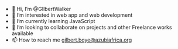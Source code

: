 - 👋 Hi, I’m @GIlbertWalker
- 👀 I’m interested in web app and web development
- 🌱 I’m currently learning JavaScript
- 💞️ I’m looking to collaborate on projects and other Freelance works available
- 📫 How to reach me gilbert.boye@azubiafrica.org

<!---
GIlbertWalker/GIlbertWalker is a ✨ special ✨ repository because its `README.md` (this file) appears on your GitHub profile.
You can click the Preview link to take a look at your changes.
--->
